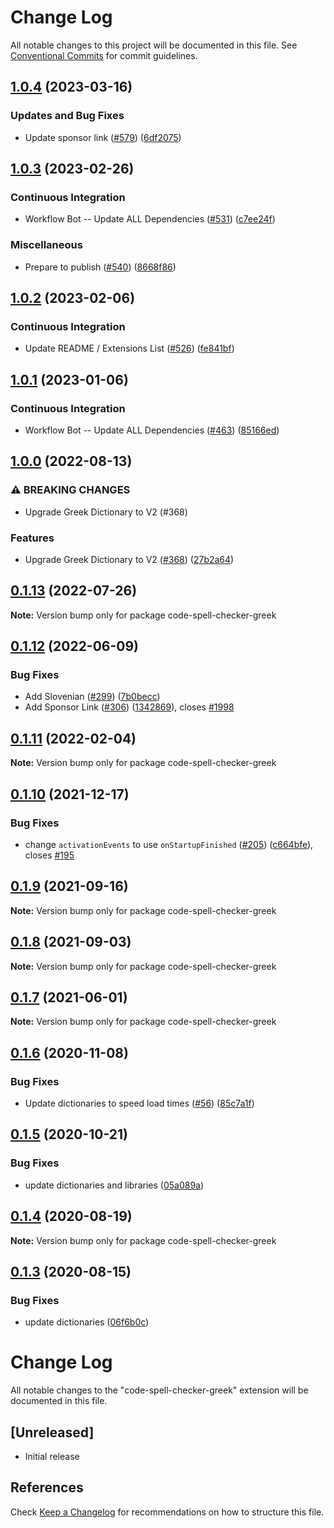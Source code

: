 # Change Log

All notable changes to this project will be documented in this file.
See [Conventional Commits](https://conventionalcommits.org) for commit guidelines.

## [1.0.4](https://github.com/streetsidesoftware/vscode-cspell-dict-extensions/compare/code-spell-checker-greek@1.0.3...code-spell-checker-greek@1.0.4) (2023-03-16)


### Updates and Bug Fixes

* Update sponsor link ([#579](https://github.com/streetsidesoftware/vscode-cspell-dict-extensions/issues/579)) ([6df2075](https://github.com/streetsidesoftware/vscode-cspell-dict-extensions/commit/6df2075cda94e9253a1f11d5dcf63e73a49b8edd))

## [1.0.3](https://github.com/streetsidesoftware/vscode-cspell-dict-extensions/compare/code-spell-checker-greek@1.0.2...code-spell-checker-greek@1.0.3) (2023-02-26)


### Continuous Integration

* Workflow Bot -- Update ALL Dependencies ([#531](https://github.com/streetsidesoftware/vscode-cspell-dict-extensions/issues/531)) ([c7ee24f](https://github.com/streetsidesoftware/vscode-cspell-dict-extensions/commit/c7ee24f30552a6e8904a8d489b8a76ddcd3eedec))


### Miscellaneous

* Prepare to publish ([#540](https://github.com/streetsidesoftware/vscode-cspell-dict-extensions/issues/540)) ([8668f86](https://github.com/streetsidesoftware/vscode-cspell-dict-extensions/commit/8668f86b5fe3bf076cc44db54ec9b15d2f137623))

## [1.0.2](https://github.com/streetsidesoftware/vscode-cspell-dict-extensions/compare/code-spell-checker-greek@1.0.1...code-spell-checker-greek@1.0.2) (2023-02-06)


### Continuous Integration

* Update README / Extensions List ([#526](https://github.com/streetsidesoftware/vscode-cspell-dict-extensions/issues/526)) ([fe841bf](https://github.com/streetsidesoftware/vscode-cspell-dict-extensions/commit/fe841bfc7209e134740b24897e23748581536eb3))

## [1.0.1](https://github.com/streetsidesoftware/vscode-cspell-dict-extensions/compare/code-spell-checker-greek@1.0.0...code-spell-checker-greek@1.0.1) (2023-01-06)


### Continuous Integration

* Workflow Bot -- Update ALL Dependencies ([#463](https://github.com/streetsidesoftware/vscode-cspell-dict-extensions/issues/463)) ([85166ed](https://github.com/streetsidesoftware/vscode-cspell-dict-extensions/commit/85166ed01b3b324b9bfc737443a76318aa1cdda7))

## [1.0.0](https://github.com/streetsidesoftware/vscode-cspell-dict-extensions/compare/code-spell-checker-greek@0.1.13...code-spell-checker-greek@1.0.0) (2022-08-13)


### ⚠ BREAKING CHANGES

* Upgrade Greek Dictionary to V2 (#368)

### Features

* Upgrade Greek Dictionary to V2 ([#368](https://github.com/streetsidesoftware/vscode-cspell-dict-extensions/issues/368)) ([27b2a64](https://github.com/streetsidesoftware/vscode-cspell-dict-extensions/commit/27b2a641f3733e58aa832d2908aa034a073c92a7))

## [0.1.13](https://github.com/streetsidesoftware/vscode-cspell-dict-extensions/compare/code-spell-checker-greek@0.1.12...code-spell-checker-greek@0.1.13) (2022-07-26)

**Note:** Version bump only for package code-spell-checker-greek

## [0.1.12](https://github.com/streetsidesoftware/vscode-cspell-dict-extensions/compare/code-spell-checker-greek@0.1.11...code-spell-checker-greek@0.1.12) (2022-06-09)

### Bug Fixes

- Add Slovenian ([#299](https://github.com/streetsidesoftware/vscode-cspell-dict-extensions/issues/299)) ([7b0becc](https://github.com/streetsidesoftware/vscode-cspell-dict-extensions/commit/7b0becc910e11e674ad32be812aa5e138b005219))
- Add Sponsor Link ([#306](https://github.com/streetsidesoftware/vscode-cspell-dict-extensions/issues/306)) ([1342869](https://github.com/streetsidesoftware/vscode-cspell-dict-extensions/commit/13428699ee20f6b6a597dd2638d5633f2a53c9cf)), closes [#1998](https://github.com/streetsidesoftware/vscode-cspell-dict-extensions/issues/1998)

## [0.1.11](https://github.com/streetsidesoftware/vscode-cspell-dict-extensions/compare/code-spell-checker-greek@0.1.10...code-spell-checker-greek@0.1.11) (2022-02-04)

**Note:** Version bump only for package code-spell-checker-greek

## [0.1.10](https://github.com/streetsidesoftware/vscode-cspell-dict-extensions/compare/code-spell-checker-greek@0.1.9...code-spell-checker-greek@0.1.10) (2021-12-17)

### Bug Fixes

- change `activationEvents` to use `onStartupFinished` ([#205](https://github.com/streetsidesoftware/vscode-cspell-dict-extensions/issues/205)) ([c664bfe](https://github.com/streetsidesoftware/vscode-cspell-dict-extensions/commit/c664bfe88497c9eaf82aa5549734d99db9194001)), closes [#195](https://github.com/streetsidesoftware/vscode-cspell-dict-extensions/issues/195)

## [0.1.9](https://github.com/streetsidesoftware/vscode-cspell-dict-extensions/compare/code-spell-checker-greek@0.1.8...code-spell-checker-greek@0.1.9) (2021-09-16)

**Note:** Version bump only for package code-spell-checker-greek

## [0.1.8](https://github.com/streetsidesoftware/vscode-cspell-dict-extensions/compare/code-spell-checker-greek@0.1.7...code-spell-checker-greek@0.1.8) (2021-09-03)

**Note:** Version bump only for package code-spell-checker-greek

## [0.1.7](https://github.com/streetsidesoftware/vscode-cspell-dict-extensions/compare/code-spell-checker-greek@0.1.6...code-spell-checker-greek@0.1.7) (2021-06-01)

**Note:** Version bump only for package code-spell-checker-greek

## [0.1.6](https://github.com/streetsidesoftware/vscode-cspell-dict-extensions/compare/code-spell-checker-greek@0.1.5...code-spell-checker-greek@0.1.6) (2020-11-08)

### Bug Fixes

- Update dictionaries to speed load times ([#56](https://github.com/streetsidesoftware/vscode-cspell-dict-extensions/issues/56)) ([85c7a1f](https://github.com/streetsidesoftware/vscode-cspell-dict-extensions/commit/85c7a1f3363945594f6d86dbb7dae7f4c95a76e7))

## [0.1.5](https://github.com/streetsidesoftware/vscode-cspell-dict-extensions/compare/code-spell-checker-greek@0.1.4...code-spell-checker-greek@0.1.5) (2020-10-21)

### Bug Fixes

- update dictionaries and libraries ([05a089a](https://github.com/streetsidesoftware/vscode-cspell-dict-extensions/commit/05a089add3e0e3606ac1604df1539adfb272461f))

## [0.1.4](https://github.com/streetsidesoftware/vscode-cspell-dict-extensions/compare/code-spell-checker-greek@0.1.3...code-spell-checker-greek@0.1.4) (2020-08-19)

**Note:** Version bump only for package code-spell-checker-greek

## [0.1.3](https://github.com/streetsidesoftware/vscode-cspell-dict-extensions/compare/code-spell-checker-greek@0.1.2...code-spell-checker-greek@0.1.3) (2020-08-15)

### Bug Fixes

- update dictionaries ([06f6b0c](https://github.com/streetsidesoftware/vscode-cspell-dict-extensions/commit/06f6b0cd9c011d55de841aa75591422a18d8a8f6))

# Change Log

All notable changes to the "code-spell-checker-greek" extension will be documented in this file.

## [Unreleased]

- Initial release

## References

Check [Keep a Changelog](http://keepachangelog.com/) for recommendations on how to structure this file.
